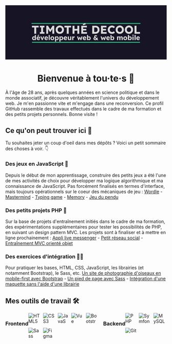 <img src='timdecool_header.png' alt="readme header">
<div align="center">

# Bienvenue à tou·te·s 👋
</div>

À l'âge de 28 ans, après quelques années en science politique et dans le monde associatif, je découvre véritablement l'univers du développement web. Je m'en passionne vite et m'engage dans une reconversion. Ce profil GitHub rassemble des travaux effectués dans le cadre de ma formation et des petits projets personnels. Bonne visite !

## Ce qu'on peut trouver ici 📖
Tu souhaites jeter un coup d'oeil dans mes dépôts ? Voici un petit sommaire des choses à voir. 👇

### Des jeux en JavaScript 🎲
Depuis le début de mon apprentissage, construire des petits jeux a été l'une de mes activités de choix pour développer ma logique algorithmique et ma connaissance de JavaScript. Pas forcément finalisés en termes d'interface, mais toujours opérationnels sur le coeur des mécaniques de jeu :
<a href="https://github.com/timdecool/wordle" target="_blank">Wordle</a> -
<a href="https://github.com/timdecool/mastermind" target="_blank">Mastermind</a> -
<a href="https://github.com/timdecool/typing-game" target="_blank">Typing game</a> -
<a href="https://github.com/timdecool/memory-game" target="_blank">Memory</a> -
<a href="https://github.com/timdecool/pendu" target="_blank">Jeu du pendu</a>

### Des petits projets PHP 🐘
Sur la base de projets d'entraînement initiés dans le cadre de ma formation, des expérimentations supplémentaires pour tester les possibilités de PHP, en suivant un design pattern MVC. Les projets sont à finaliser et à mettre en ligne prochainement :
<a href="https://github.com/timdecool/live-messenger" target="_blank">Appli live messenger</a> -
<a href="https://github.com/timdecool/crud_training" target="_blank">Petit réseau social</a> -
<a href="https://github.com/timdecool/oop-mvc" target="_blank">Entraînement MVC orienté objet</a>

### Des exercices d'intégration 👨‍🎨
Pour pratiquer les bases, HTML, CSS, JavaScript, les librairies (et notamment Bootstrap), le Sass, etc.
<a href="https://github.com/timdecool/mobilefirst-htmlcssproject" target="_blank">Un site de photographie d'oiseaux en mobile-first avec Bootstrap</a> -
<a href="https://github.com/timdecool/sass-training" target="_blank">Un pied de page avec Sass</a> -
<a href="https://github.com/timdecool/integration-training" target="_blank">Intégration d'une maquette sans l'aide d'une librairie</a>

## Mes outils de travail 🛠️
<div style="display: flex; flex-direction:row; justify-content:space-around;">

### Frontend
<div style="display: flex; flex-wrap: wrap; gap: 10px">
  <img
    src="https://raw.githubusercontent.com/danielcranney/readme-generator/main/public/icons/skills/html5-colored.svg"
    width="36"
    height="36"
    alt="HTML5"
  />
    <img
    src="https://raw.githubusercontent.com/danielcranney/readme-generator/main/public/icons/skills/css3-colored.svg"
    width="36"
    height="36"
    alt="CSS3"
  />
    <img
    src="https://raw.githubusercontent.com/danielcranney/readme-generator/main/public/icons/skills/javascript-colored.svg"
    width="32"
    height="32"
    alt="JavaScript"
  />
  <img
    src="https://raw.githubusercontent.com/danielcranney/readme-generator/main/public/icons/skills/vuejs-colored.svg"
    width="36"
    height="36"
    alt="Vue"
  />
  <img
    src="https://raw.githubusercontent.com/danielcranney/readme-generator/main/public/icons/skills/bootstrap-colored.svg"
    width="36"
    height="36"
    alt="Bootstrap"
  />
   <img
    src="https://raw.githubusercontent.com/danielcranney/readme-generator/main/public/icons/skills/sass-colored.svg"
    width="36"
    height="36"
    alt="Sass"
  />
<img
    src="https://raw.githubusercontent.com/danielcranney/readme-generator/main/public/icons/skills/figma-colored.svg"
    width="36"
    height="36"
    alt="Figma"
  />
</div>

### Backend

<div style="display: flex; flex-wrap: wrap; gap: 10px">
 <img src="https://raw.githubusercontent.com/danielcranney/readme-generator/main/public/icons/skills/php-colored.svg"
    width="32"
    height="32"
    alt="PHP"
  />
  <img src="https://cdn.worldvectorlogo.com/logos/symfony.svg" 
     width="36"
     height="36" 
     alt="Symfony"
  />
  <img
    src="https://raw.githubusercontent.com/danielcranney/readme-generator/main/public/icons/skills/mysql-colored.svg"
    width="36"
    height="36"
    alt="MySQL"
  />
  <img
    src="https://raw.githubusercontent.com/danielcranney/readme-generator/main/public/icons/skills/git-colored.svg"
    width="36"
    height="36"
    alt="Git"
  />
</div>
</div>

<!--
**timdecool/timdecool** is a ✨ _special_ ✨ repository because its `README.md` (this file) appears on your GitHub profile.

Here are some ideas to get you started:

- 🔭 I’m currently working on ...
- 🌱 I’m currently learning ...
- 👯 I’m looking to collaborate on ...
- 🤔 I’m looking for help with ...
- 💬 Ask me about ...
- 📫 How to reach me: ...
- 😄 Pronouns: ...
- ⚡ Fun fact: ...
-->
